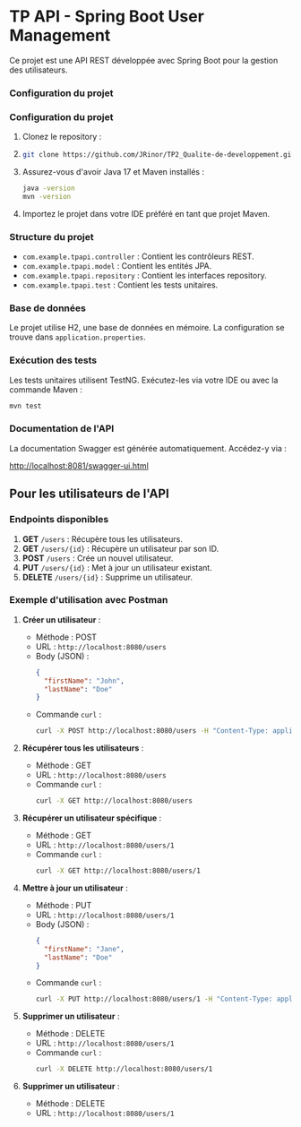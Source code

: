 # TP API - Spring Boot User Management

Ce projet est une API REST développée avec Spring Boot pour la gestion des utilisateurs.

### Configuration du projet

### Configuration du projet

1. Clonez le repository :
2. 
    ```sh
    git clone https://github.com/JRinor/TP2_Qualite-de-developpement.git
    ```

2. Assurez-vous d'avoir Java 17 et Maven installés :
    ```sh
    java -version
    mvn -version
    ```

3. Importez le projet dans votre IDE préféré en tant que projet Maven.
### Structure du projet

- `com.example.tpapi.controller` : Contient les contrôleurs REST.
- `com.example.tpapi.model` : Contient les entités JPA.
- `com.example.tpapi.repository` : Contient les interfaces repository.
- `com.example.tpapi.test` : Contient les tests unitaires.

### Base de données

Le projet utilise H2, une base de données en mémoire. La configuration se trouve dans `application.properties`.

### Exécution des tests

Les tests unitaires utilisent TestNG. Exécutez-les via votre IDE ou avec la commande Maven :

```sh
mvn test
```

### Documentation de l'API

La documentation Swagger est générée automatiquement. Accédez-y via :

[http://localhost:8081/swagger-ui.html](http://localhost:8080/swagger-ui.html)

## Pour les utilisateurs de l'API

### Endpoints disponibles

1. **GET** `/users` : Récupère tous les utilisateurs.
2. **GET** `/users/{id}` : Récupère un utilisateur par son ID.
3. **POST** `/users` : Crée un nouvel utilisateur.
4. **PUT** `/users/{id}` : Met à jour un utilisateur existant.
5. **DELETE** `/users/{id}` : Supprime un utilisateur.

### Exemple d'utilisation avec Postman

1. **Créer un utilisateur** :
    - Méthode : POST
    - URL : `http://localhost:8080/users`
    - Body (JSON) :
      ```json
      {
        "firstName": "John",
        "lastName": "Doe"
      }
      ```
    - Commande `curl` :
      ```sh
      curl -X POST http://localhost:8080/users -H "Content-Type: application/json" -d '{"firstName": "John", "lastName": "Doe"}'
      ```

2. **Récupérer tous les utilisateurs** :
    - Méthode : GET
    - URL : `http://localhost:8080/users`
    - Commande `curl` :
      ```sh
      curl -X GET http://localhost:8080/users
      ```

3. **Récupérer un utilisateur spécifique** :
    - Méthode : GET
    - URL : `http://localhost:8080/users/1`
    - Commande `curl` :
      ```sh
      curl -X GET http://localhost:8080/users/1
      ```

4. **Mettre à jour un utilisateur** :
    - Méthode : PUT
    - URL : `http://localhost:8080/users/1`
    - Body (JSON) :
      ```json
      {
        "firstName": "Jane",
        "lastName": "Doe"
      }
      ```
    - Commande `curl` :
      ```sh
      curl -X PUT http://localhost:8080/users/1 -H "Content-Type: application/json" -d '{"firstName": "Jane", "lastName": "Doe"}'
      ```

5. **Supprimer un utilisateur** :
    - Méthode : DELETE
    - URL : `http://localhost:8080/users/1`
    - Commande `curl` :
      ```sh
      curl -X DELETE http://localhost:8080/users/1
      ```

5. **Supprimer un utilisateur** :
    - Méthode : DELETE
    - URL : `http://localhost:8080/users/1`

   